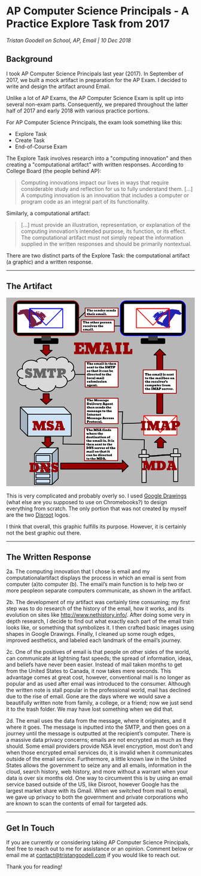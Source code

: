 # AP Computer Science Principals - A Practice Explore Task from 2017

_Tristan Goodell on School, AP, Email | 10 Dec 2018_

## Background

I took AP Computer Science Principals last year (2017). In September of 2017, we built a mock artifact in preparation for the AP Exam. I decided to write and design the artifact around Email.

Unlike a lot of AP Exams, the AP Computer Science Exam is split up into several non-exam parts. Consequently, we prepared throughout the latter half of 2017 and early 2018 with various practice portions.

For AP Computer Science Principals, the exam look something like this:
- Explore Task
- Create Task
- End-of-Course Exam

The Explore Task involves research into a "computing innovation" and then creating a "computational artifact" with written responses.
According to College Board (the people behind AP):

> Computing innovations impact our lives in ways that require considerable study and reflection for us to fully understand them. [...] A computing innovation is an innovation that includes a computer or program code as an integral part of its functionality.

Similarly, a computational artifact:

> [...] must provide an illustration, representation, or explanation of the computing innovation’s intended purpose, its function, or its effect. The computational artifact must not simply repeat the information supplied in the written responses and should be primarily nontextual.

There are two distinct parts of the Explore Task: the computational artifact (a graphic) and a written response.

---

## The Artifact

![the artifact](../assets/images/email-explore-artifact.png)

This is very complicated and probably overly so. I used [Google Drawings](https://docs.google.com/drawings/) (what else are you supposed to use on Chromebooks?) to design everything from scratch. The only portion that was not created by myself are the two [Disroot](https://disroot.org/) logos.

I think that overall, this graphic fulfills its purpose. However, it is certainly not the best graphic out there.

---

## The Written Response

2a. The computing innovation that I chose is email and my computationalartifact displays the process in which an email is sent from computer (a)to computer (b). The email’s main function is to help two or more peopleon separate computers communicate, as shown in the artifact.

2b. The development of my artifact was certainly time consuming; my first step was to do research of the history of the email, how it works, and its evolution on sites like http://www.nethistory.info​/. After doing some very in depth research, I decide to find out what exactly each part of the email train looks like, or something that symbolizes it. I then crafted basic images using shapes in Google Drawings. Finally, I cleaned up some rough edges, improved aesthetics, and labeled each landmark of the email’s journey.

2c. One of the positives of email is that people on other sides of the world, can communicate at lightning fast speeds; the spread of information, ideas, and beliefs have never been easier. Instead of mail taken months to get from the United States to Canada, it now takes mere seconds. This advantage comes at great cost, however, conventional mail is no longer as popular and as used after email was introduced to the consumer. Although the written note is stall popular in the professional world, mail has declined due to the rise of email. Gone are the days where we would save a beautifully written note from family, a college, or a friend; now we just send it to the trash folder. We may have lost something when we did that.

2d. The email uses the data from the message, where it originates, and it where it goes. The message is inputted into the SMTP, and then goes on a journey until the message is outputted at the recipient’s computer. There is a massive data privacy concerns; emails are not encrypted as much as they should. Some email providers provide NSA level encryption, most don’t and when those encrypted email services do, it is invalid when it communicates outside of the email service. Furthermore, a little known law in the United States allows the government to seize any and all emails, information in the cloud, search history, web history, and more without a warrant when your data is over six months old. One way to circumvent this is by using an email service based outside of the US, like Disroot, however Google has the largest market share with its Gmail. When we switched from mail to email, we gave up privacy to both the government and private corporations who are known to scan the contents of email for targeted ads.

---

## Get In Touch

If you are currently or considering taking AP Computer Science Principals, feel free to reach out to me for assistance or an opinion. Comment below or email me at [contact@tristangoodell.com](mailto:contact@tristangoodell.com) if you would like to reach out.

Thank you for reading!
